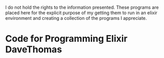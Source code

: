 I do not hold the rights to the information presented. 
These programs are placed here for the explicit purpose of my getting them to run in an elixir environment and creating a collection of the programs I appreciate.

Code for Programming Elixir DaveThomas
========================================
